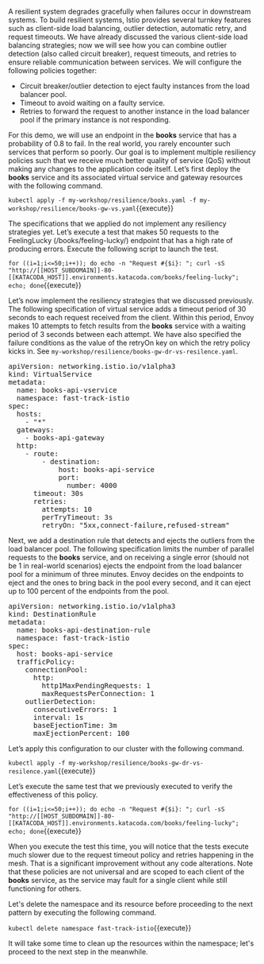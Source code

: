 A resilient system degrades gracefully when failures occur in downstream systems. To build resilient systems, Istio provides several turnkey features such as client-side load balancing, outlier detection, automatic retry, and request timeouts. We have already discussed the various client-side load balancing strategies; now we will see how you can combine outlier detection (also called circuit breaker), request timeouts, and retries to ensure reliable communication between services. We will configure the following policies together:

- Circuit breaker/outlier detection to eject faulty instances from the load balancer pool.
- Timeout to avoid waiting on a faulty service.
- Retries to forward the request to another instance in the load balancer pool if the primary instance is not responding.

For this demo, we will use an endpoint in the **books** service that has a probability of 0.8 to fail. In the real world, you rarely encounter such services that perform so poorly. Our goal is to implement multiple resiliency policies such that we receive much better quality of service (QoS) without making any changes to the application code itself. Let’s first deploy the **books** service and its associated virtual service and gateway resources with the following command.

`kubectl apply -f my-workshop/resilience/books.yaml -f my-workshop/resilience/books-gw-vs.yaml`{{execute}}

The specifications that we applied do not implement any resiliency strategies yet. Let’s execute a test that makes 50 requests to the FeelingLucky (/books/feeling-lucky/) endpoint that has a high rate of producing errors. Execute the following script to launch the test.

`for ((i=1;i<=50;i++)); do echo -n "Request #{$i}: "; curl -sS "http://[[HOST_SUBDOMAIN]]-80-[[KATACODA_HOST]].environments.katacoda.com/books/feeling-lucky"; echo; done`{{execute}}

Let’s now implement the resiliency strategies that we discussed previously. The following specification of virtual service adds a timeout period of 30 seconds to each request received from the client. Within this period, Envoy makes 10 attempts to fetch results from the **books** service with a waiting period of 3 seconds between each attempt. We have also specified the failure conditions as the value of the retryOn key on which the retry policy kicks in. See `my-workshop/resilience/books-gw-dr-vs-resilence.yaml`.

<pre>
apiVersion: networking.istio.io/v1alpha3
kind: VirtualService
metadata:
  name: books-api-vservice
  namespace: fast-track-istio
spec:
  hosts:
    - "*"
  gateways:
    - books-api-gateway
  http:
    - route:
        - destination:
            host: books-api-service
            port:
              number: 4000
      timeout: 30s
      retries:
        attempts: 10
        perTryTimeout: 3s
        retryOn: "5xx,connect-failure,refused-stream"
</pre>

Next, we add a destination rule that detects and ejects the outliers from the load balancer pool. The following specification limits the number of parallel requests to the **books** service, and on receiving a single error (should not be 1 in real-world scenarios) ejects the endpoint from the load balancer pool for a minimum of three minutes. Envoy decides on the endpoints to eject and the ones to bring back in the pool every second, and it can eject up to 100 percent of the endpoints from the pool.

<pre>
apiVersion: networking.istio.io/v1alpha3
kind: DestinationRule
metadata:
  name: books-api-destination-rule
  namespace: fast-track-istio
spec:
  host: books-api-service
  trafficPolicy:
    connectionPool:
      http:
        http1MaxPendingRequests: 1
        maxRequestsPerConnection: 1
    outlierDetection:
      consecutiveErrors: 1
      interval: 1s
      baseEjectionTime: 3m
      maxEjectionPercent: 100
</pre>

Let’s apply this configuration to our cluster with the following command.

`kubectl apply -f my-workshop/resilience/books-gw-dr-vs-resilence.yaml`{{execute}}

Let’s execute the same test that we previously executed to verify the effectiveness of this policy.

`for ((i=1;i<=50;i++)); do echo -n "Request #{$i}: "; curl -sS "http://[[HOST_SUBDOMAIN]]-80-[[KATACODA_HOST]].environments.katacoda.com/books/feeling-lucky"; echo; done`{{execute}}

When you execute the test this time, you will notice that the tests execute much slower due to the request timeout policy and retries happening in the mesh. That is a significant improvement without any code alterations. Note that these policies are not universal and are scoped to each client of the **books** service, as the service may fault for a single client while still functioning for others.

Let's delete the namespace and its resource before proceeding to the next pattern by executing the following command.

`kubectl delete namespace fast-track-istio`{{execute}}

It will take some time to clean up the resources within the namespace; let's proceed to the next step in the meanwhile.

